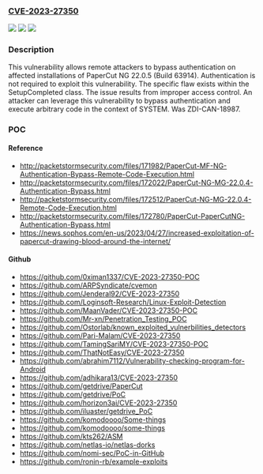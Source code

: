### [CVE-2023-27350](https://cve.mitre.org/cgi-bin/cvename.cgi?name=CVE-2023-27350)
![](https://img.shields.io/static/v1?label=Product&message=NG&color=blue)
![](https://img.shields.io/static/v1?label=Version&message=n%2Fa&color=blue)
![](https://img.shields.io/static/v1?label=Vulnerability&message=CWE-284%3A%20Improper%20Access%20Control&color=brighgreen)

### Description

This vulnerability allows remote attackers to bypass authentication on affected installations of PaperCut NG 22.0.5 (Build 63914). Authentication is not required to exploit this vulnerability. The specific flaw exists within the SetupCompleted class. The issue results from improper access control. An attacker can leverage this vulnerability to bypass authentication and execute arbitrary code in the context of SYSTEM. Was ZDI-CAN-18987.

### POC

#### Reference
- http://packetstormsecurity.com/files/171982/PaperCut-MF-NG-Authentication-Bypass-Remote-Code-Execution.html
- http://packetstormsecurity.com/files/172022/PaperCut-NG-MG-22.0.4-Authentication-Bypass.html
- http://packetstormsecurity.com/files/172512/PaperCut-NG-MG-22.0.4-Remote-Code-Execution.html
- http://packetstormsecurity.com/files/172780/PaperCut-PaperCutNG-Authentication-Bypass.html
- https://news.sophos.com/en-us/2023/04/27/increased-exploitation-of-papercut-drawing-blood-around-the-internet/

#### Github
- https://github.com/0ximan1337/CVE-2023-27350-POC
- https://github.com/ARPSyndicate/cvemon
- https://github.com/Jenderal92/CVE-2023-27350
- https://github.com/Loginsoft-Research/Linux-Exploit-Detection
- https://github.com/MaanVader/CVE-2023-27350-POC
- https://github.com/Mr-xn/Penetration_Testing_POC
- https://github.com/Ostorlab/known_exploited_vulnerbilities_detectors
- https://github.com/Pari-Malam/CVE-2023-27350
- https://github.com/TamingSariMY/CVE-2023-27350-POC
- https://github.com/ThatNotEasy/CVE-2023-27350
- https://github.com/abrahim7112/Vulnerability-checking-program-for-Android
- https://github.com/adhikara13/CVE-2023-27350
- https://github.com/getdrive/PaperCut
- https://github.com/getdrive/PoC
- https://github.com/horizon3ai/CVE-2023-27350
- https://github.com/iluaster/getdrive_PoC
- https://github.com/komodoooo/Some-things
- https://github.com/komodoooo/some-things
- https://github.com/kts262/ASM
- https://github.com/netlas-io/netlas-dorks
- https://github.com/nomi-sec/PoC-in-GitHub
- https://github.com/ronin-rb/example-exploits

